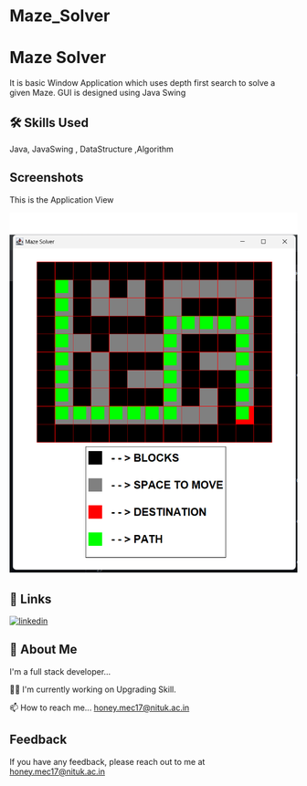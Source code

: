 # Maze_Solver


# Maze Solver
It is basic Window Application which uses depth first search to solve a given Maze. GUI is designed using Java Swing



## 🛠 Skills Used
Java, JavaSwing , DataStructure ,Algorithm


## Screenshots

This is the Application View


![Application Screenshot ](https://github.com/HoneyChauhan001/Maze_Solver/blob/main/Maze_Solver_ss.png)


## 🔗 Links
[![linkedin](https://img.shields.io/badge/linkedin-0A66C2?style=for-the-badge&logo=linkedin&logoColor=white)](linkedin.com/in/honeychauhan01)


## 🚀 About Me
I'm a full stack developer...

👩‍💻 I'm currently working on Upgrading Skill.

📫 How to reach me... honey.mec17@nituk.ac.in




## Feedback

If you have any feedback, please reach out to me at honey.mec17@nituk.ac.in
